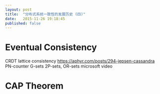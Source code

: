 ```yaml
---
layout: post
title:  "分布式系统一致性的发展历史 (四)"
date:   2015-11-26 19:18:45
published: false
---
```


# Eventual Consistency

CRDT
lattice consistency
https://aphyr.com/posts/294-jepsen-cassandra
PN-counter
G-sets 2P-sets, OR-sets
microsoft video

# CAP Theorem


